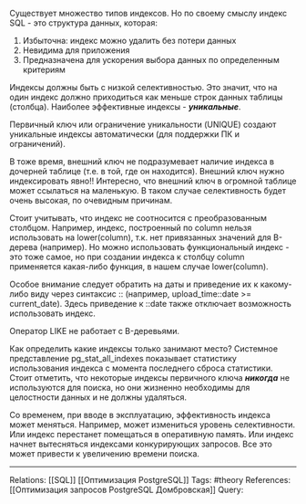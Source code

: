 Существует множество типов индексов. Но по своему смыслу индекс SQL - это структура данных, которая:
1. Избыточна: индекс можно удалить без потери данных
2. Невидима для приложения
3. Предназначена для ускорения выбора данных по определенным критериям

Индексы должны быть с низкой селективностью. Это значит, что на один индекс должно приходиться как меньше строк данных таблицы (столбца). Наиболее эффективные индексы - ***уникальные***.

Первичный ключ или ограничение уникальности (UNIQUE) создают уникальные индексы автоматически (для поддержки ПК и ограничений). 

В тоже время, внешний ключ не подразумевает наличие индекса в дочерней таблице (т.е. в той, где он находится). Внешний ключ нужно индексировать явно!! Интересно, что внешний ключ в огромной таблице может ссылаться на маленькую. В таком случае селективность будет очень высокая, по очевидным причинам. 

Стоит учитывать, что индекс не соотносится с преобразованным столбцом. Например, индекс, построенный по column нельзя использовать на lower(column), т.к. нет привязанных значений для B-дерева (например). Но можно использовать функциональный индекс - это тоже самое, но при создании индекса к столбцу column применяется какая-либо функция, в нашем случае lower(column). 

Особое внимание следует обратить на даты и приведение их к какому-либо виду через синтаксис :: (например, upload_time::date >= current_date). Здесь приведение к ::date также отключает возможность использовать индекс. 

Оператор LIKE не работает с B-деревьями. 

Как определить какие индексы только занимают место? Системное представление pg_stat_all_indexes показывает статистику использования индекса с момента последнего сброса статистики. Стоит отметить, что некоторые индексы первичного ключа ***никогда*** не используются для поиска, но они жизненно необходимы для целостности данных и не должны удаляться. 

Со временем, при вводе в эксплуатацию, эффективность индекса может меняться. Например, может измениться уровень селективности. Или индекс перестанет помещаться в оперативную память. Или индекс начнет вытесняться индексами конкурирующих запросов. Все это может привести к увеличению времени поиска. 

___
Relations: [[SQL]] [[Оптимизация PostgreSQL]] 
Tags: #theory 
References: [[Оптимизация запросов PostgreSQL Домбровская]] 
Query: 